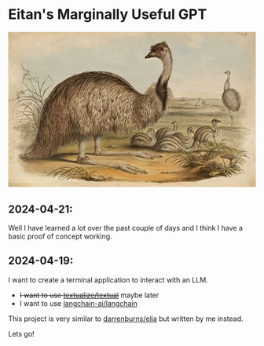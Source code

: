 # Eitan's Marginally Useful GPT

![Illustration of an Emu and chicks by Elizabeth Gould](img/John_Gould_Emu.jpg)


## 2024-04-21:
Well I have learned a lot over the past couple of days and I think I have a basic proof of concept working. 

## 2024-04-19:
I want to create a terminal application to interact with an LLM.

- ~~I want to use [textualize/textual](https://github.com/textualize/textual/)~~ maybe later
- I want to use [langchain-ai/langchain](https://github.com/langchain-ai/langchain)

This project is very similar to [darrenburns/elia](https://github.com/darrenburns/elia) but written by me instead.

Lets go!
